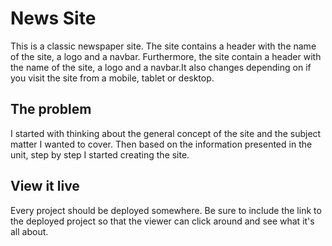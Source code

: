 # News Site

This is a classic newspaper site. The site contains a header with the name of the site, a logo and a navbar. Furthermore, the site contain a header with the name of the site, a logo and a navbar.It also changes depending on if you visit the site from a mobile, tablet or desktop.

## The problem

I started with thinking about the general concept of the site and the subject matter I wanted to cover. Then based on the information presented in the unit, step by step I started creating the site. 

## View it live
Every project should be deployed somewhere. Be sure to include the link to the deployed project so that the viewer can click around and see what it's all about.


